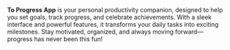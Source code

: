 **To Progress App** is your personal productivity companion, designed to help you set goals, track progress, and celebrate achievements. With a sleek interface and powerful features, it transforms your daily tasks into exciting milestones. Stay motivated, organized, and always moving forward—progress has never been this fun!